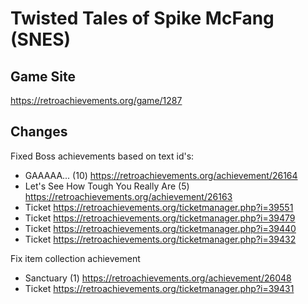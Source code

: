 # Twisted Tales of Spike McFang (SNES)

## Game Site
https://retroachievements.org/game/1287

## Changes
Fixed Boss achievements based on text id's:
* GAAAAA... (10) https://retroachievements.org/achievement/26164
* Let's See How Tough You Really Are (5) https://retroachievements.org/achievement/26163
* Ticket https://retroachievements.org/ticketmanager.php?i=39551
* Ticket https://retroachievements.org/ticketmanager.php?i=39479
* Ticket https://retroachievements.org/ticketmanager.php?i=39440
* Ticket https://retroachievements.org/ticketmanager.php?i=39432

Fix item collection achievement
* Sanctuary (1) https://retroachievements.org/achievement/26048
* Ticket https://retroachievements.org/ticketmanager.php?i=39431
